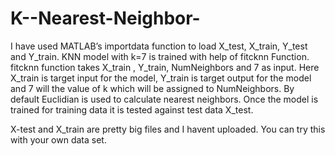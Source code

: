 # K--Nearest-Neighbor-
I have used MATLAB’s importdata function to load X_test, X_train, Y_test and Y_train. KNN model with k=7 is trained with help of fitcknn Function.  fitcknn function  takes X_train , Y_train, NumNeighbors and 7 as input. Here X_train is target input for the model, Y_train is target output for the model and 7 will the value of k which will be assigned to NumNeighbors.  By default Euclidian is used to calculate nearest neighbors.  Once the model is trained for training data it is tested against test data X_test. 

X-test and X_train are pretty big files and I havent uploaded. You can try this with your own data set.
